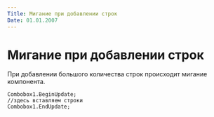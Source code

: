 ```yaml
---
Title: Мигание при добавлении строк
Date: 01.01.2007
---
```



Мигание при добавлении строк
============================

При добавлении большого количества строк происходит мигание компонента.

    Combobox1.BeginUpdate;
    //здесь вставляем строки
    Combobox1.EndUpdate;
